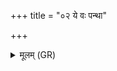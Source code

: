 +++
title = "०२ ये वः पन्था"

+++
<details><summary>मूलम् (GR)</summary>

ये वः पन्था बहवो देवयाना  
अनु द्यावापृथिवी संचरन्ती । +++(Bhatt. saṃcaranti)+++  
तेषाम् अज्यानिं यतमो न आवहात्  
तस्मै नो देवाः परि धत्त सर्वे ॥ +++(Bhatt. dhatteha+ sarve)+++
</details>